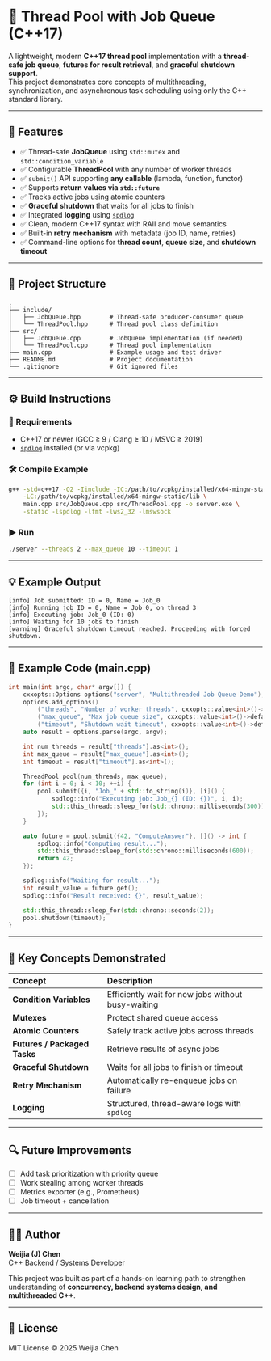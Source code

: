 # 🧵 Thread Pool with Job Queue (C++17)

A lightweight, modern **C++17 thread pool** implementation with a **thread-safe job queue**, **futures for result retrieval**, and **graceful shutdown support**.  
This project demonstrates core concepts of multithreading, synchronization, and asynchronous task scheduling using only the C++ standard library.

---

## 🚀 Features

- ✅ Thread-safe **JobQueue** using `std::mutex` and `std::condition_variable`
- ✅ Configurable **ThreadPool** with any number of worker threads
- ✅ `submit()` API supporting **any callable** (lambda, function, functor)
- ✅ Supports **return values via `std::future`**
- ✅ Tracks active jobs using atomic counters
- ✅ **Graceful shutdown** that waits for all jobs to finish
- ✅ Integrated **logging** using [`spdlog`](https://github.com/gabime/spdlog)
- ✅ Clean, modern C++17 syntax with RAII and move semantics
- ✅ Built-in **retry mechanism** with metadata (job ID, name, retries)
- ✅ Command-line options for **thread count**, **queue size**, and **shutdown timeout**

---

## 📁 Project Structure

```
.
├── include/
│   ├── JobQueue.hpp        # Thread-safe producer-consumer queue
│   └── ThreadPool.hpp      # Thread pool class definition
├── src/
│   ├── JobQueue.cpp        # JobQueue implementation (if needed)
│   └── ThreadPool.cpp      # Thread pool implementation
├── main.cpp                # Example usage and test driver
├── README.md               # Project documentation
└── .gitignore              # Git ignored files
```

---

## ⚙️ Build Instructions

### 🧰 Requirements
- C++17 or newer (GCC ≥ 9 / Clang ≥ 10 / MSVC ≥ 2019)
- [`spdlog`](https://github.com/gabime/spdlog) installed (or via vcpkg)

### 🛠️ Compile Example
```bash
g++ -std=c++17 -O2 -Iinclude -IC:/path/to/vcpkg/installed/x64-mingw-static/include \
    -LC:/path/to/vcpkg/installed/x64-mingw-static/lib \
    main.cpp src/JobQueue.cpp src/ThreadPool.cpp -o server.exe \
    -static -lspdlog -lfmt -lws2_32 -lmswsock
```

### ▶️ Run
```bash
./server --threads 2 --max_queue 10 --timeout 1
```

---

## 💡 Example Output

```
[info] Job submitted: ID = 0, Name = Job_0
[info] Running job ID = 0, Name = Job_0, on thread 3
[info] Executing job: Job_0 (ID: 0)
[info] Waiting for 10 jobs to finish
[warning] Graceful shutdown timeout reached. Proceeding with forced shutdown.
```

---

## 🧩 Example Code (main.cpp)

```cpp
int main(int argc, char* argv[]) {
    cxxopts::Options options("server", "Multithreaded Job Queue Demo");
    options.add_options()
        ("threads", "Number of worker threads", cxxopts::value<int>()->default_value("4"))
        ("max_queue", "Max job queue size", cxxopts::value<int>()->default_value("16"))
        ("timeout", "Shutdown wait timeout", cxxopts::value<int>()->default_value("5"));
    auto result = options.parse(argc, argv);

    int num_threads = result["threads"].as<int>();
    int max_queue = result["max_queue"].as<int>();
    int timeout = result["timeout"].as<int>();

    ThreadPool pool(num_threads, max_queue);
    for (int i = 0; i < 10; ++i) {
        pool.submit({i, "Job_" + std::to_string(i)}, [i]() {
            spdlog::info("Executing job: Job_{} (ID: {})", i, i);
            std::this_thread::sleep_for(std::chrono::milliseconds(300));
        });
    }

    auto future = pool.submit({42, "ComputeAnswer"}, []() -> int {
        spdlog::info("Computing result...");
        std::this_thread::sleep_for(std::chrono::milliseconds(600));
        return 42;
    });

    spdlog::info("Waiting for result...");
    int result_value = future.get();
    spdlog::info("Result received: {}", result_value);

    std::this_thread::sleep_for(std::chrono::seconds(2));
    pool.shutdown(timeout);
}
```

---

## 🧠 Key Concepts Demonstrated

| Concept | Description |
|:--|:--|
| **Condition Variables** | Efficiently wait for new jobs without busy-waiting |
| **Mutexes** | Protect shared queue access |
| **Atomic Counters** | Safely track active jobs across threads |
| **Futures / Packaged Tasks** | Retrieve results of async jobs |
| **Graceful Shutdown** | Waits for all jobs to finish or timeout |
| **Retry Mechanism** | Automatically re-enqueue jobs on failure |
| **Logging** | Structured, thread-aware logs with `spdlog` |

---

## 🔍 Future Improvements

- [ ] Add task prioritization with priority queue
- [ ] Work stealing among worker threads
- [ ] Metrics exporter (e.g., Prometheus)
- [ ] Job timeout + cancellation

---

## 👩‍💻 Author

**Weijia (J) Chen**  
C++ Backend / Systems Developer  

This project was built as part of a hands-on learning path to strengthen understanding of **concurrency, backend systems design, and multithreaded C++**.

---

## 📜 License

MIT License © 2025 Weijia Chen
